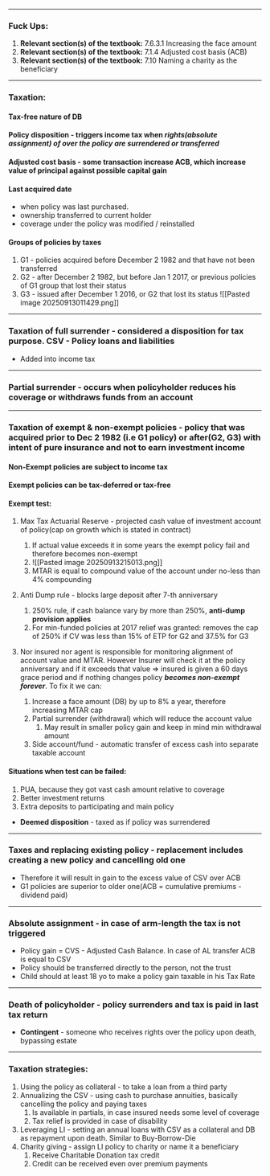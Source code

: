 ***
### Fuck Ups:
1. **Relevant section(s) of the textbook:** 7.6.3.1 Increasing the face amount
2. **Relevant section(s) of the textbook:** 7.1.4 Adjusted cost basis (ACB)
3. **Relevant section(s) of the textbook:** 7.10 Naming a charity as the beneficiary
***
### Taxation:

#### Tax-free nature of DB

#### Policy disposition - triggers income tax when *rights(absolute assignment) of over the policy are surrendered or transferred*

#### Adjusted cost basis - some transaction increase ACB, which increase value of principal against possible capital gain 

 
#### Last acquired date
- when policy was last purchased. 
- ownership transferred to current holder 
- coverage under the policy was modified / reinstalled 

#### Groups of policies by taxes
1. G1 - policies acquired before December 2 1982 and that have not been transferred 
2. G2 - after December 2 1982, but before Jan 1 2017, or previous policies of G1 group that lost their status 
3. G3 - issued after December 1 2016, or G2 that lost its status 
![[Pasted image 20250913011429.png]]

***
### Taxation of full surrender - considered a disposition for tax purpose. CSV - Policy loans and liabilities 
- Added into income tax 

***
### Partial surrender - occurs when policyholder reduces his coverage or withdraws funds from an account  


*** 
### Taxation of exempt & non-exempt policies - policy that was acquired prior to Dec 2 1982 (i.e G1 policy) or after(G2, G3) with intent of pure insurance and not to earn investment income

#### Non-Exempt policies are subject to income tax 

#### Exempt policies can be tax-deferred or tax-free


#### Exempt test:
1. Max Tax Actuarial Reserve - projected cash value of investment account of policy(cap on growth which is stated in contract)
	1. If actual value exceeds it in some years the exempt policy fail and therefore becomes non-exempt 
	2. ![[Pasted image 20250913215013.png]]
	3. MTAR is equal to compound value of the account under no-less than 4% compounding 

2. Anti Dump rule - blocks large deposit after 7-th anniversary 
	1. 250% rule, if cash balance vary by more than 250%, **anti-dump provision applies**
	2. For min-funded policies at 2017 relief was granted: removes the cap of 250% if CV was less than 15% of ETP for G2 and 37.5% for G3

3. Nor insured nor agent is responsible for monitoring alignment of account value and MTAR. However Insurer will check it at the policy anniversary and if it exceeds that value => insured is given a 60 days grace period and if nothing changes policy ***becomes non-exempt forever***. To fix it we can:
	1. Increase a face amount (DB) by up to 8% a year, therefore increasing MTAR cap
	2. Partial surrender (withdrawal) which will reduce the account value 
		1. May result in smaller policy gain and keep in mind min withdrawal amount
	3. Side account/fund - automatic transfer of excess cash into separate taxable account 


#### Situations when test can be failed:
1. PUA, because they got vast cash amount relative to coverage 
2. Better investment returns 
3. Extra deposits to participating and main policy

- **Deemed disposition** - taxed as if policy was surrendered

***
### Taxes and replacing existing policy - replacement includes creating a new policy and cancelling old one 
- Therefore it will result in gain to the excess value of CSV over ACB 
- G1 policies are superior to older one(ACB = cumulative premiums - dividend paid) 

*** 
### Absolute assignment - in case of arm-length the tax is not triggered
- Policy gain = CVS - Adjusted Cash Balance. In case of AL transfer ACB is equal to CSV 
- Policy should be transferred directly to the person, not the trust 
- Child should at least 18 yo to make a policy gain taxable in his Tax Rate 

***

### Death of policyholder - policy surrenders and tax is paid in last tax return 
- **Contingent** - someone who receives rights over the policy upon death, bypassing estate 

***
### Taxation strategies:
1. Using the policy as collateral - to take a loan from a third party 
2. Annualizing the CSV - using cash to purchase annuities, basically cancelling the policy and paying taxes 
	1. Is available in partials, in case insured needs some level of coverage
	2. Tax relief is provided in case of disability 
3. Leveraging LI - setting an annual loans with CSV as a collateral and DB as repayment upon death. Similar to Buy-Borrow-Die 
4. Charity giving  - assign LI policy to charity or name it a beneficiary 
	1. Receive Charitable Donation tax credit 
	2. Credit can be received even over premium payments 